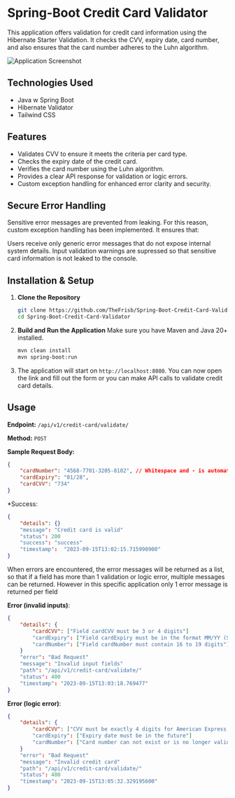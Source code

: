﻿# Spring-Boot Credit Card Validator

This application offers validation for credit card information using the Hibernate Starter Validation. 
It checks the CVV, expiry date, card number, and also ensures that the card number adheres to the Luhn algorithm.

![Application Screenshot](https://i.ibb.co/KjBn8Zs/Screenshot-1.png)

## Technologies Used

- Java w Spring Boot
- Hibernate Validator
- Tailwind CSS

## Features

- Validates CVV to ensure it meets the criteria per card type.
- Checks the expiry date of the credit card.
- Verifies the card number using the Luhn algorithm.
- Provides a clear API response for validation or logic errors.
- Custom exception handling for enhanced error clarity and security.

## Secure Error Handling
Sensitive error messages are prevented from leaking. For this reason, custom exception handling has been implemented. It ensures that:

Users receive only generic error messages that do not expose internal system details.
Input validation warnings are supressed so that sensitive card information is not leaked to the console.

## Installation & Setup

1. **Clone the Repository**
    ```bash
    git clone https://github.com/TheFrisb/Spring-Boot-Credit-Card-Validator.git
    cd Spring-Boot-Credit-Card-Validator 
    ```

2. **Build and Run the Application**
    Make sure you have Maven and Java 20+ installed.
    ```bash
    mvn clean install
    mvn spring-boot:run
    ```

3. The application will start on `http://localhost:8080`. 
You can now open the link and fill out the form or 
you can make API calls to validate credit card details.

## Usage

**Endpoint:** `/api/v1/credit-card/validate/`

**Method:** `POST`

**Sample Request Body:**

```json
{
    "cardNumber": "4568-7701-3205-8102", // Whitespace and - is automatically removed and can be used as separators
    "cardExpiry": "01/28",
    "cardCVV": "734"
}
```

*Success:
```json
{
    "details": {}
    "message": "Credit card is valid"
    "status": 200
    "success": "success"
    "timestamp":  "2023-09-15T13:02:15.715990900"
}
```
When errors are encountered, the error messages will be returned as a list,
so that if a field has more than 1 validation or logic error, multiple messages can be returned.
However in this specific application only 1 error message is returned per field

**Error (invalid inputs)**:
```json
{
    "details": {   
        "cardCVV": ["Field cardCVV must be 3 or 4 digits"]
        "cardExpiry": ["Field cardExpiry must be in the format MM/YY (Slash included)"]
        "cardNumber": ["Field cardNumber must contain 16 to 19 digits"]
    }
    "error": "Bad Request"
    "message": "Invalid input fields"
    "path": "/api/v1/credit-card/validate/"
    "status": 400
    "timestamp": "2023-09-15T13:03:18.769477"
}
```

**Error (logic error)**:
```json
{
    "details": {
        "cardCVV": ["CVV must be exactly 4 digits for American Express, 3 digits for other cards"]
        "cardExpiry": ["Expiry date must be in the future"]
        "cardNumber": ["Card number can not exist or is no longer valid (Luhn algorithm)"]
    }
    "error": "Bad Request"
    "message": "Invalid credit card"
    "path": "/api/v1/credit-card/validate/"
    "status": 400
    "timestamp": "2023-09-15T13:05:32.329195600"
}
```
